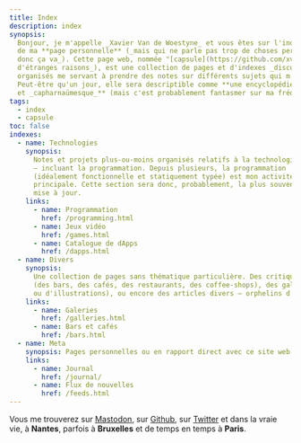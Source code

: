 ```yaml
---
title: Index
description: index
synopsis:
  Bonjour, je m'appelle _Xavier Van de Woestyne_ et vous êtes sur l'index
  de ma **page personnelle** (_mais qui ne parle pas trop de choses personnelles
  donc ça va_). Cette page web, nommée "[capsule](https://github.com/xvw/capsule)" (_pour
  d'étranges raisons_), est une collection de pages et d'indexes _discutablement_
  organisés me servant à prendre des notes sur différents sujets qui m'intéressent.
  Peut-être qu'un jour, elle sera descriptible comme **une encyclopédie maladroite
  et _capharnaümesque_** (mais c'est probablement fantasmer sur ma fréquence d'écriture).
tags:
  - index
  - capsule
toc: false
indexes:
  - name: Technologies
    synopsis: 
      Notes et projets plus-ou-moins organisés relatifs à la technologie
      — incluant la programmation. Depuis plusieurs, la programmation
      (idéalement fonctionnelle et statiquement typée) est mon activité
      principale. Cette section sera donc, probablement, la plus souvent
      mise à jour.
    links:
      - name: Programmation
        href: /programming.html
      - name: Jeux vidéo
        href: /games.html
      - name: Catalogue de dApps
        href: /dapps.html
  - name: Divers
    synopsis:
      Une collection de pages sans thématique particulière. Des critiques d'adresses
      (des bars, des cafés, des restaurants, des coffee-shops), des galeries (de photographies 
      ou d'illustrations), ou encore des articles divers — orphelins d'une catégorie parente.
    links:
      - name: Galeries
        href: /galleries.html
      - name: Bars et cafés
        href: /bars.html
  - name: Meta
    synopsis: Pages personnelles ou en rapport direct avec ce site web.
    links:
      - name: Journal
        href: /journal/
      - name: Flux de nouvelles
        href: /feeds.html
---
```


Vous me trouverez sur [Mastodon](https://merveilles.town/@xvw), sur
[Github](https://github.com/xvw), sur [Twitter](https://twitter.com/vdwxv) et
dans la vraie vie, à **Nantes**, parfois à **Bruxelles** et de temps en temps à
**Paris**.

